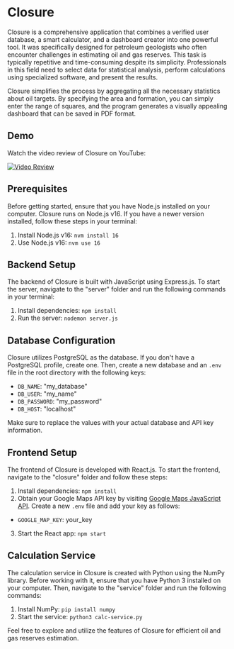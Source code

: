 # Closure

Closure is a comprehensive application that combines a verified user database, a smart calculator, and a dashboard creator into one powerful tool. It was specifically designed for petroleum geologists who often encounter challenges in estimating oil and gas reserves. This task is typically repetitive and time-consuming despite its simplicity. Professionals in this field need to select data for statistical analysis, perform calculations using specialized software, and present the results.

Closure simplifies the process by aggregating all the necessary statistics about oil targets. By specifying the area and formation, you can simply enter the range of squares, and the program generates a visually appealing dashboard that can be saved in PDF format.

## Demo

Watch the video review of Closure on YouTube: 

[![Video Review](https://img.youtube.com/vi/pxMOGl9xbes/0.jpg)](https://www.youtube.com/watch?v=pxMOGl9xbes)

## Prerequisites

Before getting started, ensure that you have Node.js installed on your computer. Closure runs on Node.js v16. If you have a newer version installed, follow these steps in your terminal:

1. Install Node.js v16: `nvm install 16`
2. Use Node.js v16: `nvm use 16`

## Backend Setup

The backend of Closure is built with JavaScript using Express.js. To start the server, navigate to the "server" folder and run the following commands in your terminal:

1. Install dependencies: `npm install`
2. Run the server: `nodemon server.js`

## Database Configuration

Closure utilizes PostgreSQL as the database. If you don't have a PostgreSQL profile, create one. Then, create a new database and an `.env` file in the root directory with the following keys:

- `DB_NAME`: "my_database"
- `DB_USER`: "my_name"
- `DB_PASSWORD`: "my_password"
- `DB_HOST`: "localhost"

Make sure to replace the values with your actual database and API key information.

## Frontend Setup

The frontend of Closure is developed with React.js. To start the frontend, navigate to the "closure" folder and follow these steps:

1. Install dependencies: `npm install`
2. Obtain your Google Maps API key by visiting [Google Maps JavaScript API](https://developers.google.com/maps/documentation/javascript/cloud-setup). Create a new `.env` file and add your key as follows:

- `GOOGLE_MAP_KEY`: your_key


3. Start the React app: `npm start`

## Calculation Service

The calculation service in Closure is created with Python using the NumPy library. Before working with it, ensure that you have Python 3 installed on your computer. Then, navigate to the "service" folder and run the following commands:

1. Install NumPy: `pip install numpy`
2. Start the service: `python3 calc-service.py`

Feel free to explore and utilize the features of Closure for efficient oil and gas reserves estimation.